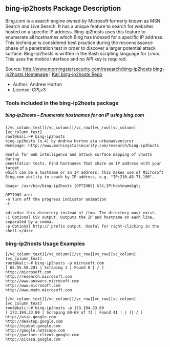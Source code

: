 ## bing-ip2hosts Package Description

Bing.com is a search engine owned by Microsoft formerly known as MSN Search and Live Search. It has a unique feature to search for websites hosted on a specific IP address. Bing-ip2hosts uses this feature to enumerate all hostnames which Bing has indexed for a specific IP address. This technique is considered best practice during the reconnaissance phase of a penetration test in order to discover a larger potential attack surface. Bing-ip2hosts is written in the Bash scripting language for Linux. This uses the mobile interface and no API key is required.

Source: http://www.morningstarsecurity.com/research/bing-ip2hosts
[bing-ip2hosts Homepage](http://www.morningstarsecurity.com/research/bing-ip2hosts/) | [Kali bing-ip2hosts Repo](https://gitlab.com/kalilinux/packages/bing-ip2hosts.git;a=summary)

- Author: Andrew Horton
- License: GPLv3

### Tools included in the bing-ip2hosts package

##### bing-ip2hosts – Enumerate hostnames for an IP using bing.com

```
[/vc_column_text][/vc_column][/vc_row][vc_row][vc_column][vc_column_text]
root@kali:~# bing-ip2hosts
bing-ip2hosts (o.4) by Andrew Horton aka urbanadventurer
Homepage: http://www.morningstarsecurity.com/research/bing-ip2hosts

Useful for web intelligence and attack surface mapping of vhosts during
penetration tests. Find hostnames that share an IP address with your target
which can be a hostname or an IP address. This makes use of Microsoft
Bing.com ability to seach by IP address, e.g. "IP:210.48.71.196".

Usage: /usr/bin/bing-ip2hosts [OPTIONS] &lt;IP|hostname&gt;

OPTIONS are:
-n Turn off the progress indicator animation
-t

<dir>Use this directory instead of /tmp. The directory must exist.
-i Optional CSV output. Outputs the IP and hostname on each line, separated by a comma.
-p Optional http:// prefix output. Useful for right-clicking in the shell.</dir>
```

### bing-ip2hosts Usage Examples

```
[/vc_column_text][/vc_column][/vc_row][vc_row][vc_column][vc_column_text]
root@kali:~# bing-ip2hosts -p microsoft.com
[ 65.55.58.201 | Scraping 1 | Found 0 | / ]
http://microsoft.com
http://research.microsoft.com
http://www.answers.microsoft.com
http://www.microsoft.com
http://www.msdn.microsoft.com
```

```
[/vc_column_text][/vc_column][/vc_row][vc_row][vc_column][vc_column_text]
root@kali:~# bing-ip2hosts -p 173.194.33.80
[ 173.194.33.80 | Scraping 60-69 of 73 | Found 41 | | ]| / ]
http://asia.google.com
http://desktop.google.com
http://ejabat.google.com
http://google.netscape.com
http://partner-client.google.com
http://picasa.google.com
```